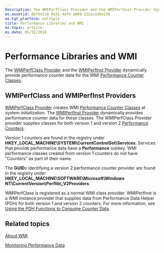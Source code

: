 ```yaml
---
Description: The WMIPerfClass Provider and the WMIPerfInst Provider dynamically provide performance counter data for the WMI Performance Counter Classes.
ms.assetid: 8bf6d218-9a31-4efd-a809-222aca364138
ms.tgt_platform: multiple
title: Performance Libraries and WMI
ms.topic: article
ms.date: 05/31/2018
---
```


# Performance Libraries and WMI

The [WMIPerfClass Provider](wmiperfclass-provider.md) and the [WMIPerfInst Provider](wmiperfinst-provider.md) dynamically provide performance counter data for the WMI [Performance Counter Classes](/windows/desktop/CIMWin32Prov/performance-counter-classes).

## WMIPerfClass and WMIPerfInst Providers

[WMIPerfClass Provider](wmiperfclass-provider.md) creates WMI [Performance Counter Classes](/windows/desktop/CIMWin32Prov/performance-counter-classes) at system initialization. The [WMIPerfInst Provider](wmiperfinst-provider.md) dynamically provides performance counter data for these classes. The WMIPerfClass Provider provider supplies classes for both version 1 and version 2 [Performance Counters](/windows/desktop/PerfCtrs/performance-counters-portal).

Version 1 counters are found in the registry under **HKEY\_LOCAL\_MACHINE\\SYSTEM\\CurrentControlSet\\Services**. Services that provide performance data have a **Performance** subkey. WMI performance classes created from version 1 counters do not have "Counters" as part of their name.

The **GUID**s identifying a version 2 performance counter provider are found in the registry under **HKEY\_LOCAL\_MACHINE\\SOFTWARE\\Microsoft\\Windows NT\\CurrentVersion\\Perflib\\\_V2Providers**.

WMIPerfClass is registered as a normal WMI class provider. WMIPerfInst is a WMI instance provider that supplies data from Performance Data Helper (PDH) for both version 1 and version 2 counters. For more information, see [Using the PDH Functions to Consume Counter Data](/windows/desktop/PerfCtrs/using-the-pdh-functions-to-consume-counter-data).

## Related topics

<dl> <dt>

[About WMI](about-wmi.md)
</dt> <dt>

[Monitoring Performance Data](monitoring-performance-data.md)
</dt> </dl>

 

 